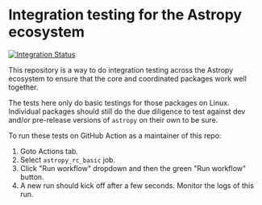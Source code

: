 Integration testing for the Astropy ecosystem
=============================================

[![Integration Status](https://github.com/astropy/astropy-integration-testing/workflows/astropy_rc_basic/badge.svg)](https://github.com/astropy/astropy-integration-testing/actions)

This repository is a way to do integration testing
across the Astropy ecosystem to ensure that the core and coordinated packages
work well together.

The tests here only do basic testings for those packages on Linux.
Individual packages should still do the due diligence to test against
dev and/or pre-release versions of `astropy` on their own to be sure.

To run these tests on GitHub Action as a maintainer of this repo:

1. Goto Actions tab.
2. Select `astropy_rc_basic` job.
3. Click "Run workflow" dropdown and then the green "Run workflow" button.
4. A new run should kick off after a few seconds. Monitor the logs of this run.
